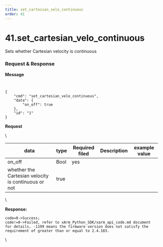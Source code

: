 ```yaml
---
title: set_cartesian_velo_continuous
order: 41
---
```

# 41.set_cartesian_velo_continuous

Sets whether Cartesian velocity is continuous

###  Request & Response

**Message**




```


{
    "cmd": "set_cartesian_velo_continuous",
    "data": {
        "on_off": true
    },
    "id": "1"
}

```     
**Request**



\







| **data** | **type** | **Required filed** | **Description**           | **example value** |
| -------- | ------------ | -------- | ------------------ | ---------- |
| on_off   | Bool         | yes       | 
 whether the Cartesian velocity is continuous or not | true       |

\


**Response:**     

```
code=0->Success;
code!=0->Failed, refer to xArm_Python_SDK/xarm_api_code.md document for details, -1199 means the firmware version does not satisfy the requirement of greater than or equal to 2.4.103.
```



\










